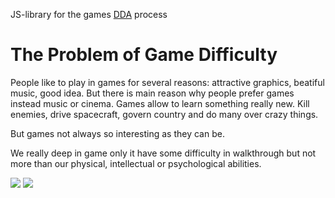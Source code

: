 JS-library for the games [DDA](http://en.wikipedia.org/wiki/Dynamic_game_difficulty_balancing) process


The Problem of Game Difficulty
==============================

People like to play in games for several reasons: attractive graphics, beatiful music, good idea. But there is main reason why people prefer games instead music or cinema. Games allow to learn something really new. Kill enemies, drive spacecraft, govern country and do many over crazy things.

But  games not always so interesting as they can be.

We really deep in game only it have some difficulty in walkthrough but not more than our physical, intellectual or psychological abilities.

<img src="https://raw.githubusercontent.com/kreshikhin/Dyffi/master/difficulty-vs-experience.png">


<img src="https://raw.githubusercontent.com/kreshikhin/Dyffi/master/optimal-difficulty.png">